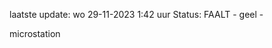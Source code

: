 laatste update: 
wo 29-11-2023  1:42   uur 
Status: FAALT - geel - 
<div class="service Y">microstation</div>